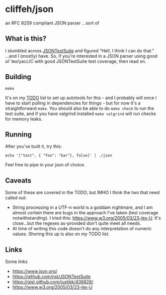 # cliffeh/json
an RFC 8259 compliant JSON parser
...sort of

## What is this?
I stumbled across [JSONTestSuite](https://github.com/nst/JSONTestSuite) and figured "Hell, I think I can do that." ...and I (mostly) have. So, if you're interested in a JSON parser using good ol' lex/yacc/C with good JSONTestSuite test coverage, then read on.

## Building

`make`

It's on my [TODO](TODO.md) list to set up autotools for this - and I probably will once I have to start pulling in dependencies for things - but for now it's a straightforward `make`. You should also be able to do `make check` to run the test suite, and if you have valgrind installed `make valgrind` will run checks for memory leaks.

## Running
After you've built it, try this:

`echo '["test", { "foo": "bar"}, false]' | ./json`

Feel free to pipe in your json of choice.

## Caveats
Some of these are covered in the TODO, but IMHO I think the two that need called out:

* String processing in a UTF-n world is a goddam nightmare, and I am almost *certain* there are bugs in the approach I've taken (test coverage notwithstanding). I tried this: https://www.w3.org/2005/03/23-lex-U. It's close...but the regexes as-provided don't quite meet all needs.
* At time of writing this code doesn't do any interpretation of numeric values. Shoring this up is also on my TODO list.

## Links

Some links 

* https://www.json.org/
* https://github.com/nst/JSONTestSuite
* https://gist.github.com/justjkk/436828/
* https://www.w3.org/2005/03/23-lex-U
